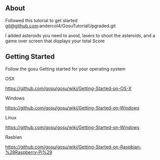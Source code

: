 ## About
Followed this tutorial to get started
git@github.com:andercol4/GosuTutorialUpgraded.git

I added asteroids you need to avoid, lasers to shoot the asteroids, and a game over screen that displays your total Score

## Getting Started

Follow the gosu Getting started for your operating system

OSX

https://github.com/gosu/gosu/wiki/Getting-Started-on-OS-X

Windows

https://github.com/gosu/gosu/wiki/Getting-Started-on-Windows

Linux

https://github.com/gosu/gosu/wiki/Getting-Started-on-Windows

Rasbian

https://github.com/gosu/gosu/wiki/Getting-Started-on-Raspbian-%28Raspberry-Pi%29
